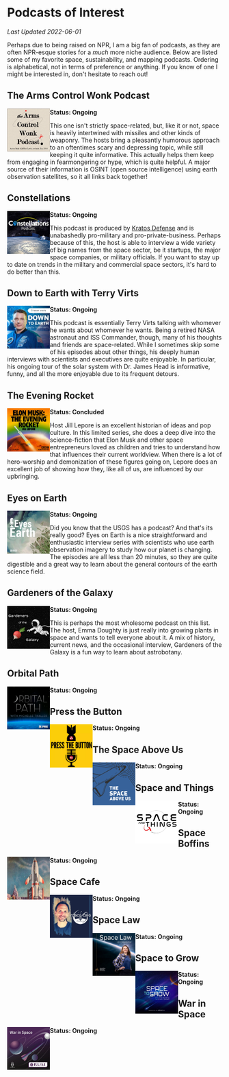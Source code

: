 # Podcasts of Interest

*Last Updated 2022-06-01*

Perhaps due to being raised on NPR, I am a big fan of podcasts, as they are often NPR-esque stories for a *much* more niche audience. Below are listed some of my favorite space, sustainability, and mapping podcasts. Ordering is alphabetical, not in terms of preference or anything. If you know of one I might be interested in, don't hesitate to reach out!

## The Arms Control Wonk Podcast

[<img style="float: left;" width=100 src="/docs/assets/media_reviews/podcasts/arms_control_wonk.png">](https://www.armscontrolwonk.com/archive/author/podcast/)

**Status: Ongoing**

This one isn't strictly space-related, but, like it or not, space is heavily intertwined with missiles and other kinds of weaponry. The hosts bring a pleasantly humorous approach to an oftentimes scary and depressing topic, while still keeping it quite informative. This actually helps them keep from engaging in fearmongering or hype, which is quite helpful. A major source of their information is OSINT (open source intelligence) using earth observation satellites, so it all links back together!

## Constellations

[<img style="float: left;" width=100 src="/docs/assets/media_reviews/podcasts/constellations.jpg">](https://www.kratosdefense.com/constellations-podcast/episodes)

**Status: Ongoing**

This podcast is produced by [Kratos Defense](https://www.kratosdefense.com/) and is unabashedly pro-military and pro-private-business. Perhaps because of this, the host is able to interview a wide variety of big names from the space sector, be it startups, the major space companies, or military officials. If you want to stay up to date on trends in the military and commercial space sectors, it's hard to do better than this.


## Down to Earth with Terry Virts

[<img style="float: left;" width=100 src="/docs/assets/media_reviews/podcasts/down_to_earth.jpeg">](https://www.terryvirts.com/podcast)

**Status: Ongoing**

This podcast is essentially Terry Virts talking with whomever he wants about whomever he wants. Being a retired NASA astronaut and ISS Commander, though, many of his thoughts and friends are space-related. While I sometimes skip some of his episodes about other things, his deeply human interviews with scientists and executives are quite enjoyable. In particular, his ongoing tour of the solar system with Dr. James Head is informative, funny, and all the more enjoyable due to its frequent detours.

## The Evening Rocket

[<img style="float: left;" width=100 src="/docs/assets/media_reviews/podcasts/evening_rocket.png">](https://www.pushkin.fm/podcasts/elon-musk-the-evening-rocket)

**Status: Concluded**

Host Jill Lepore is an excellent historian of ideas and pop culture. In this limited series, she does a deep dive into the science-fiction that Elon Musk and other space entrepreneurs loved as children and tries to understand how that influences their current worldview. When there is a lot of hero-worship and demonization of these figures going on, Lepore does an excellent job of showing how they, like all of us, are influenced by our upbringing.

## Eyes on Earth

[<img style="float: left;" width=100 src="/docs/assets/media_reviews/podcasts/eyes_on_earth.jpg">](https://www.usgs.gov/centers/eros/eyes-earth)

**Status: Ongoing**

Did you know that the USGS has a podcast? And that's its really good? Eyes on Earth is a nice straightforward and enthusiastic interview series with scientists who use earth observation imagery to study how our planet is changing. The episodes are all less than 20 minutes, so they are quite digestible and a great way to learn about the general contours of the earth science field.

## Gardeners of the Galaxy

[<img style="float: left;" width=100 src="/docs/assets/media_reviews/podcasts/gardeners_galaxy.jpg">](https://theunconventionalgardener.com/gardeners-of-the-galaxy/)

**Status: Ongoing**

This is perhaps the most wholesome podcast on this list. The host, Emma Doughty is just really into growing plants in space and wants to tell everyone about it. A mix of history, current news, and the occasional interview, Gardeners of the Galaxy is a fun way to learn about astrobotany.  

## Orbital Path

[<img style="float: left;" width=100 src="/docs/assets/media_reviews/podcasts/orbital_path.jpeg">](https://exchange.prx.org/series/34664-orbital-path)

**Status: Ongoing**

## Press the Button

[<img style="float: left;" width=100 src="/docs/assets/media_reviews/podcasts/press_the_button.png">](https://ploughshares.org/pressthebutton)

**Status: Ongoing**

## The Space Above Us

[<img style="float: left;" width=100 src="/docs/assets/media_reviews/podcasts/space_above_us.png">](http://thespaceabove.us/)

**Status: Ongoing**

## Space and Things
[<img style="float: left;" width=100 src="/docs/assets/media_reviews/podcasts/space_things.jpg">](https://spaceandthingspodcast.com/)

**Status: Ongoing**

## Space Boffins

[<img style="float: left;" width=100 src="/docs/assets/media_reviews/podcasts/space_boffins.jpg">](https://www.thenakedscientists.com/podcasts/astronomy-podcasts/space-boffins)

**Status: Ongoing**

## Space Cafe

[<img style="float: left;" width=100 src="/docs/assets/media_reviews/podcasts/space_cafe.jpeg">](https://spacewatch.global/2022/05/the-space-cafe-podcast-055-moriba-jah-privateer-clean-up-minds-to-clean-up-space/)

**Status: Ongoing**

## Space Law

[<img style="float: left;" width=100 src="/docs/assets/media_reviews/podcasts/space-law.jpg">](https://inspace.anu.edu.au/news/space-law-podcast)

**Status: Ongoing**

## Space to Grow

[<img style="float: left;" width=100 src="/docs/assets/media_reviews/podcasts/space_grow.jpeg">](https://marketscale.com/shows/space-to-grow/)

**Status: Ongoing**

## War in Space

[<img style="float: left;" width=100 src="/docs/assets/media_reviews/podcasts/war_space.jpg">](https://rusi.org/podcast-series/war-in-space-podcasts)

**Status: Ongoing**
